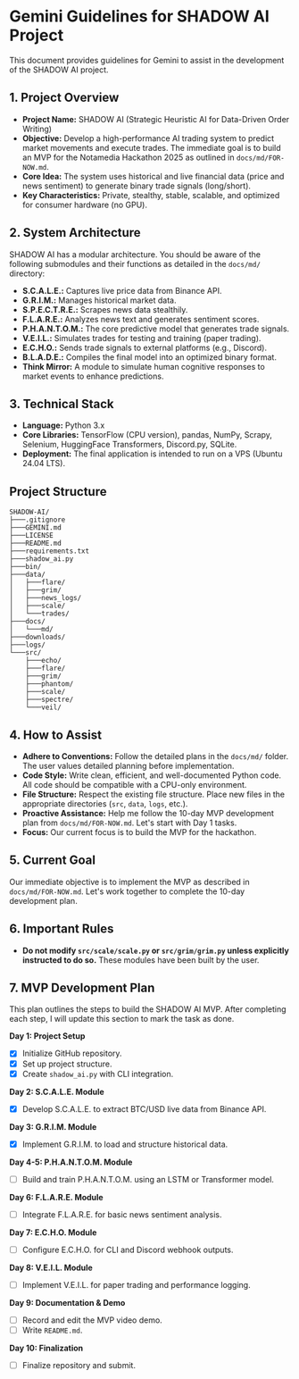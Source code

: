 # Gemini Guidelines for SHADOW AI Project

This document provides guidelines for Gemini to assist in the development of the SHADOW AI project.

## 1. Project Overview

- **Project Name:** SHADOW AI (Strategic Heuristic AI for Data-Driven Order Writing)
- **Objective:** Develop a high-performance AI trading system to predict market movements and execute trades. The immediate goal is to build an MVP for the Notamedia Hackathon 2025 as outlined in `docs/md/FOR-NOW.md`.
- **Core Idea:** The system uses historical and live financial data (price and news sentiment) to generate binary trade signals (long/short).
- **Key Characteristics:** Private, stealthy, stable, scalable, and optimized for consumer hardware (no GPU).

## 2. System Architecture

SHADOW AI has a modular architecture. You should be aware of the following submodules and their functions as detailed in the `docs/md/` directory:

- **S.C.A.L.E.:** Captures live price data from Binance API.
- **G.R.I.M.:** Manages historical market data.
- **S.P.E.C.T.R.E.:** Scrapes news data stealthily.
- **F.L.A.R.E.:** Analyzes news text and generates sentiment scores.
- **P.H.A.N.T.O.M.:** The core predictive model that generates trade signals.
- **V.E.I.L.:** Simulates trades for testing and training (paper trading).
- **E.C.H.O.:** Sends trade signals to external platforms (e.g., Discord).
- **B.L.A.D.E.:** Compiles the final model into an optimized binary format.
- **Think Mirror:** A module to simulate human cognitive responses to market events to enhance predictions.

## 3. Technical Stack

- **Language:** Python 3.x
- **Core Libraries:** TensorFlow (CPU version), pandas, NumPy, Scrapy, Selenium, HuggingFace Transformers, Discord.py, SQLite.
- **Deployment:** The final application is intended to run on a VPS (Ubuntu 24.04 LTS).

## Project Structure

```
SHADOW-AI/
├───.gitignore
├───GEMINI.md
├───LICENSE
├───README.md
├───requirements.txt
├───shadow_ai.py
├───bin/
├───data/
│   ├───flare/
│   ├───grim/
│   ├───news_logs/
│   ├───scale/
│   └───trades/
├───docs/
│   └───md/
├───downloads/
├───logs/
└───src/
    ├───echo/
    ├───flare/
    ├───grim/
    ├───phantom/
    ├───scale/
    ├───spectre/
    └───veil/
```

## 4. How to Assist

- **Adhere to Conventions:** Follow the detailed plans in the `docs/md/` folder. The user values detailed planning before implementation.
- **Code Style:** Write clean, efficient, and well-documented Python code. All code should be compatible with a CPU-only environment.
- **File Structure:** Respect the existing file structure. Place new files in the appropriate directories (`src`, `data`, `logs`, etc.).
- **Proactive Assistance:** Help me follow the 10-day MVP development plan from `docs/md/FOR-NOW.md`. Let's start with Day 1 tasks.
- **Focus:** Our current focus is to build the MVP for the hackathon.

## 5. Current Goal

Our immediate objective is to implement the MVP as described in `docs/md/FOR-NOW.md`. Let's work together to complete the 10-day development plan.

## 6. Important Rules

- **Do not modify `src/scale/scale.py` or `src/grim/grim.py` unless explicitly instructed to do so.** These modules have been built by the user.

## 7. MVP Development Plan

This plan outlines the steps to build the SHADOW AI MVP. After completing each step, I will update this section to mark the task as done.

**Day 1: Project Setup**
- [X] Initialize GitHub repository.
- [X] Set up project structure.
- [X] Create `shadow_ai.py` with CLI integration.

**Day 2: S.C.A.L.E. Module**
- [X] Develop S.C.A.L.E. to extract BTC/USD live data from Binance API.

**Day 3: G.R.I.M. Module**
- [X] Implement G.R.I.M. to load and structure historical data.

**Day 4-5: P.H.A.N.T.O.M. Module**
- [ ] Build and train P.H.A.N.T.O.M. using an LSTM or Transformer model.

**Day 6: F.L.A.R.E. Module**
- [ ] Integrate F.L.A.R.E. for basic news sentiment analysis.

**Day 7: E.C.H.O. Module**
- [ ] Configure E.C.H.O. for CLI and Discord webhook outputs.

**Day 8: V.E.I.L. Module**
- [ ] Implement V.E.I.L. for paper trading and performance logging.

**Day 9: Documentation & Demo**
- [ ] Record and edit the MVP video demo.
- [ ] Write `README.md`.

**Day 10: Finalization**
- [ ] Finalize repository and submit.
